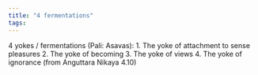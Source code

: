 ```yaml
---
title: "4 fermentations"
tags: 
---
```


4 yokes / fermentations (Pali: Asavas): 1. The yoke of attachment to sense pleasures 2. The yoke of becoming 3. The yoke of views 4. The yoke of ignorance (from Anguttara Nikaya 4.10)
